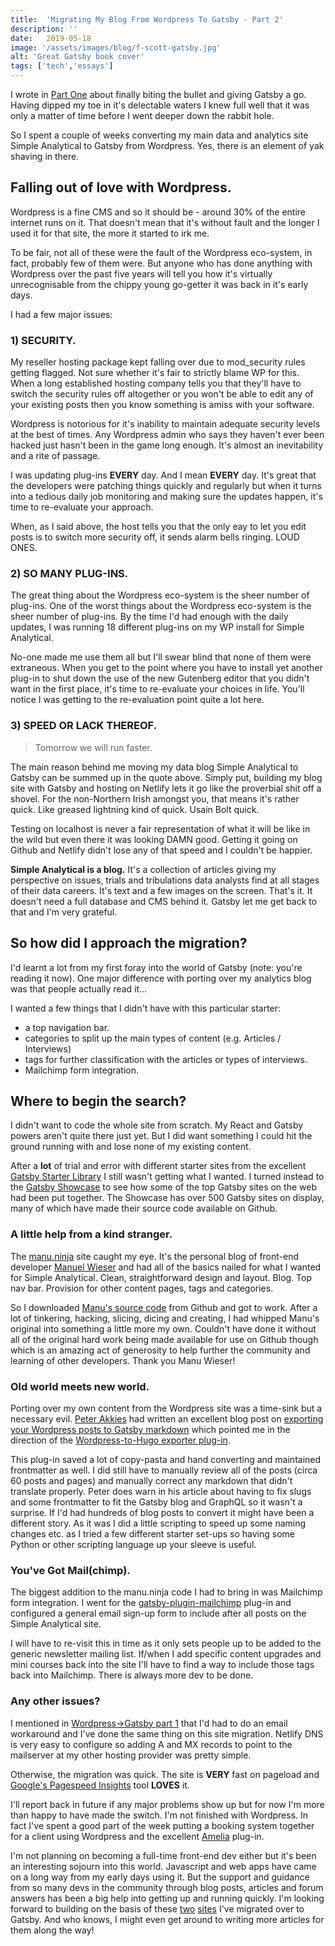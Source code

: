 ```yaml
---
title:  'Migrating My Blog From Wordpress To Gatsby - Part 2'
description: ''
date:   2019-05-18
image: '/assets/images/blog/f-scott-gatsby.jpg'
alt: 'Great Gatsby book cover'
tags: ['tech','essays']
---
```

I wrote in [Part One](/migrating-my-blog-from-wordpress-to-gatsby-part-1/) about finally biting the bullet and giving Gatsby a go. Having dipped my toe in it's delectable waters I knew full well that it was only a matter of time before I went deeper down the rabbit hole.

So I spent a couple of weeks converting my main data and analytics site Simple Analytical to Gatsby from Wordpress. Yes, there is an element of yak shaving in there.

## Falling out of love with Wordpress.

Wordpress is a fine CMS and so it should be - around 30% of the entire internet runs on it. That doesn't mean that it's without fault  and the longer I used it for that site, the more it started to irk me.

To be fair, not all of these were the fault of the Wordpress eco-system, in fact, probably few of them were. But anyone who has done anything with Wordpress over the past five years will tell you how it's virtually unrecognisable from the chippy young go-getter it was back in it's early days.

I had a few major issues:

### 1) SECURITY.

My reseller hosting package kept falling over due to mod_security rules getting flagged. Not sure whether it's fair to strictly blame WP for this. When a long established hosting company tells you that they'll have to switch the security rules off altogether or you won't be able to edit any of your existing posts then you know something is amiss with your software.

Wordpress is notorious for it's inability to maintain adequate security levels at the best of times. Any Wordpress admin who says they haven't ever been hacked just hasn't been in the game long enough. It's almost an inevitability and a rite of passage.

I was updating plug-ins **EVERY** day. And I mean **EVERY** day. It's great that the developers were patching things quickly and regularly but when it turns into a tedious daily job monitoring and making sure the updates happen, it's time to re-evaluate your approach.

When, as I said above, the host tells you that the only eay to let you edit posts is to switch more security off, it sends alarm bells ringing. LOUD ONES.

### 2) SO MANY PLUG-INS.

The great thing about the Wordpress eco-system is the sheer number of plug-ins. One of the worst things about the Wordpress eco-system is the sheer number of plug-ins. By the time I'd had enough with the daily updates, I was running 18 different plug-ins on my WP install for Simple Analytical.

No-one made me use them all but I'll swear blind that none of them were extraneous. When you get to the point where you have to install yet another plug-in to shut down the use of the new Gutenberg editor that you didn't want in the first place, it's time to re-evaluate your choices in life. You'll notice I was getting to the re-evaluation point quite a lot here.

### 3) SPEED OR LACK THEREOF.

> Tomorrow we will run faster.

The main reason behind me moving my data blog Simple Analytical to Gatsby can be summed up in the quote above. Simply put, building my blog site with Gatsby and hosting on Netlify lets it go like the proverbial shit off a shovel. For the non-Northern Irish amongst you, that means it's rather quick. Like greased lightning kind of quick. Usain Bolt quick.

Testing on localhost is never a fair representation of what it will be like in the wild but even there it was looking DAMN good. Getting it going on Github and Netlify didn't lose any of that speed and I couldn't be happier.

**Simple Analytical is a blog.** It's a collection of articles giving my perspective on issues, trials and tribulations data analysts find at all stages of their data careers. It's text and a few images on the screen. That's it. It doesn't need a full database and CMS behind it. Gatsby let me get back to that and I'm very grateful.

## So how did I approach the migration?

I'd learnt a lot from my first foray into the world of Gatsby (note: you're reading it now). One major difference with porting over my analytics blog was that people actually read it...

I wanted a few things that I didn't have with this particular starter:

* a top navigation bar.
* categories to split up the main types of content (e.g. Articles / Interviews)
* tags for further classification with the articles or types of interviews.
* Mailchimp form integration.

## Where to begin the search?

I didn't want to code the whole site from scratch. My React and Gatsby powers aren't quite there just yet. But I did want something I could hit the ground running with and lose none of my existing content.

After a **lot** of trial and error with different starter sites from the excellent [Gatsby Starter Library](https://www.gatsbyjs.org/starters/) I still wasn't getting what I wanted. I turned instead to the [Gatsby Showcase](https://www.gatsbyjs.org/showcase/) to see how some of the top Gatsby sites on the web had been put together. The Showcase has over 500 Gatsby sites on display, many of which have made their source code available on Github.

### A little help from a kind stranger.

The [manu.ninja](https://www.gatsbyjs.org/showcase/manu.ninja) site caught my eye. It's the personal blog of front-end developer [Manuel Wieser](https://manu.ninja/) and had all of the basics nailed for what I wanted for Simple Analytical. Clean, straightforward design and layout. Blog. Top nav bar. Provision for other content pages, tags and categories.

So I downloaded [Manu's source code](https://github.com/Lorti/manu.ninja) from Github and got to work. After a lot of tinkering, hacking, slicing, dicing and creating, I had whipped Manu's original into something a little more my own. Couldn't have done it without all of the original hard work being made available for use on Github though which is an amazing act of generosity to help further the community and learning of other developers. Thank you Manu Wieser!

### Old world meets new world.

Porting over my own content from the Wordpress site was a time-sink but a necessary evil. [Peter Akkies](https://peterakkies.net) had written an excellent blog post on [exporting your Wordpress posts to Gatsby markdown](https://peterakkies.net/export-wordpress-to-gatsby-markdown/) which pointed me in the direction of the [Wordpress-to-Hugo exporter plug-in](https://github.com/SchumacherFM/wordpress-to-hugo-exporter).

This plug-in saved a lot of copy-pasta and hand converting and maintained frontmatter as well. I did still have to manually review all of the posts (circa 60 posts and pages) and manually correct any markdown that didn't translate properly. Peter does warn in his article about having to fix slugs and some frontmatter to fit the Gatsby blog and GraphQL so it wasn't a surprise. If I'd had hundreds of blog posts to convert it might have been a different story. As it was I did a little scripting to speed up some naming changes etc. as I tried a few different starter set-ups so having some Python or other scripting language up your sleeve is useful.

### You've Got Mail(chimp).

The biggest addition to the manu.ninja code I had to bring in was Mailchimp form integration. I went for the [gatsby-plugin-mailchimp](https://www.gatsbyjs.org/packages/gatsby-plugin-mailchimp/) plug-in and configured a general email sign-up form to include after all posts on the Simple Analytical site.

I will have to re-visit this in time as it only sets people up to be added to the generic newsletter mailing list. If/when I add specific content upgrades and mini courses back into the site I'll have to find a way to include those tags back into Mailchimp. There is always more dev to be done.

### Any other issues?

I mentioned in [Wordpress->Gatsby part 1](/migrating-blog-wordpress-gatsby-part-one/) that I'd had to do an email workaround and I've done the same thing on this site migration. Netlify DNS is very easy to configure so adding A and MX records to point to the mailserver at my other hosting provider was pretty simple.

Otherwise, the migration was quick. The site is **VERY** fast on pageload and [Google's Pagespeed Insights](https://developers.google.com/speed/pagespeed/insights/?url=https%3A%2F%2Falanhylands.com%2F) tool **LOVES** it.

I'll report back in future if any major problems show up but for now I'm more than happy to have made the switch. I'm not finished with Wordpress. In fact I've spent a good part of the week putting a booking system together for a client using Wordpress and the excellent [Amelia](https://wpamelia.com/) plug-in.

I'm not planning on becoming a full-time front-end dev either but it's been an interesting sojourn into this world. Javascript and web apps have came on a long way from my early days using it. But the support and guidance from so many devs in the community through blog posts, articles and forum answers has been a big help into getting up and running quickly. I'm looking forward to building on the basis of these [two](https://alanhylands.com) [sites](https://curafitness.com) I've migrated over to Gatsby. And who knows, I might even get around to writing more articles for them along the way!